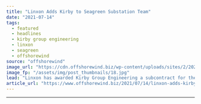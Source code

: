 ```yaml
---
title: "Linxon Adds Kirby to Seagreen Substation Team"
date: "2021-07-14"
tags: 
  - featured
  - headlines
  - kirby group engineering
  - linxon
  - seagreen
  - offshorewind
source: "offshorewind"
image_url: "https://cdn.offshorewind.biz/wp-content/uploads/sites/2/2021/07/13100008/The-V164-10.0-MW%E2%84%A2-model-by-Vestas.jpg"
image_fp: "/assets/img/post_thumbnails/18.jpg"
lead: "Linxon has awarded Kirby Group Engineering a subcontract for the onshore substation mechanical and"
article_url: "https://www.offshorewind.biz/2021/07/14/linxon-adds-kirby-to-seagreen-substation-team/"
---
```


---

